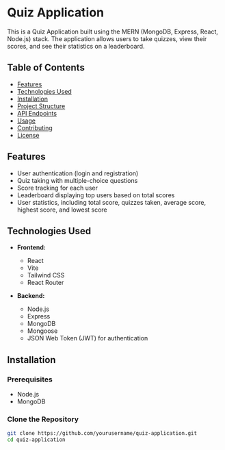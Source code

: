 # Quiz Application

This is a Quiz Application built using the MERN (MongoDB, Express, React, Node.js) stack. The application allows users to take quizzes, view their scores, and see their statistics on a leaderboard.

## Table of Contents

- [Features](#features)
- [Technologies Used](#technologies-used)
- [Installation](#installation)
- [Project Structure](#project-structure)
- [API Endpoints](#api-endpoints)
- [Usage](#usage)
- [Contributing](#contributing)
- [License](#license)

## Features

- User authentication (login and registration)
- Quiz taking with multiple-choice questions
- Score tracking for each user
- Leaderboard displaying top users based on total scores
- User statistics, including total score, quizzes taken, average score, highest score, and lowest score

## Technologies Used

- **Frontend:**
  - React
  - Vite
  - Tailwind CSS
  - React Router

- **Backend:**
  - Node.js
  - Express
  - MongoDB
  - Mongoose
  - JSON Web Token (JWT) for authentication

## Installation

### Prerequisites

- Node.js
- MongoDB

### Clone the Repository

```bash
git clone https://github.com/yourusername/quiz-application.git
cd quiz-application
```



